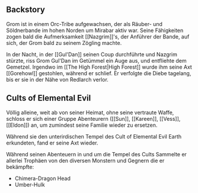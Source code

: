 ## Backstory

Grom ist in einem Orc-Tribe aufgewachsen, der als Räuber- und Söldnerbande im hohen Norden um Mirabar aktiv war. Seine Fähigkeiten zogen bald die Aufmerksamkeit [[Nazgrim]]'s, der Anführer der Bande, auf sich, der Grom bald zu seinem Zögling machte.

In der Nacht, in der [[Gul'Dan]] seinen Coup durchführte und Nazgrim stürzte, riss Grom Gul'Dan im Getümmel ein Auge aus, und entfliehte dem Gemetzel. Irgendwo im [[The High Forest|High Forest]] wurde ihm seine Axt [[Gorehowl]] gestohlen, während er schlief. Er verfolgte die Diebe tagelang, bis er sie in der Nähe von Redlarch verlor.

## Cults of Elemental Evil

Völlig alleine, weit ab von seiner Heimat, ohne seine vertraute Waffe, schloss er sich einer Gruppe Abenteurern ([[Sun]], [[Kareen]], [[Vess]], [[Eldon]]) an, um zumindest seine Familie wieder zu ersetzen.

Während sie den unterirdischen Tempel des Cult of Elemental Evil Earth erkundeten, fand er seine Axt wieder.

Während seinen Abenteuern in und um die Tempel des Cults Sammelte er allerlei Trophäen von den diversen Monstern und Gegnern die er bekämpfte:
- Chimera-Dragon Head
- Umber-Hulk 